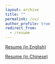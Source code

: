 ```yaml
---
layout: archive
title: ""
permalink: /cv/
author_profile: true
redirect_from:
  - /resume
---
```


[Resume (in English)](../files/Wenliang_Guo_Resume.pdf)

[Resume (in Chinese)](../files/郭文亮_简历.pdf)

